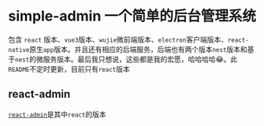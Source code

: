 # simple-admin 一个简单的后台管理系统

包含 `react` 版本、`vue3`版本、`wujie`微前端版本、`electron`客户端版本、`react-native`原生`app`版本。并且还有相应的后端服务，后端也有两个版本`nest`版本和基于`nest`的微服务版本。最后我只想说，这些都是我的宏愿，哈哈哈哈😂。此`README`不定时更新，目前只有`react`版本

## react-admin

[`react-admin`](./react-admin)是其中`react`的版本